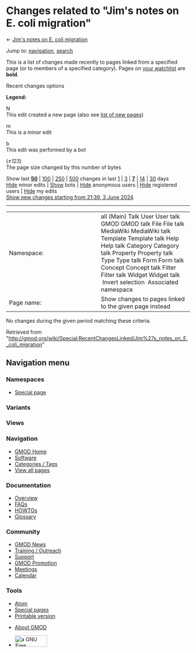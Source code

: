 <div id="mw-page-base" class="noprint">

</div>

<div id="mw-head-base" class="noprint">

</div>

<div id="content" class="mw-body" role="main">

<span id="top"></span>

<div id="mw-js-message" style="display:none;">

</div>



# <span dir="auto">Changes related to "Jim's notes on E. coli migration"</span>

<div id="bodyContent">

<div id="contentSub">

← [Jim's notes on E. coli
migration](/wiki/Jim%27s_notes_on_E._coli_migration "Jim's notes on E. coli migration")

</div>

<div id="jump-to-nav" class="mw-jump">

Jump to: [navigation](#mw-navigation), [search](#p-search)

</div>

<div id="mw-content-text">

<div class="mw-specialpage-summary">

This is a list of changes made recently to pages linked from a specified
page (or to members of a specified category). Pages on [your
watchlist](/wiki/Special:Watchlist "Special:Watchlist") are **bold**.

</div>

Recent changes options

<div class="mw-changeslist-legend">

**Legend:**

<div class="mw-collapsible-content">

N  
This edit created a new page (also see [list of new
pages](/wiki/Special:NewPages "Special:NewPages"))

m  
This is a minor edit

b  
This edit was performed by a bot

(*±123*)  
The page size changed by this number of bytes

</div>

</div>

Show last
[**50**](/mediawiki/index.php?title=Special:RecentChangesLinked&limit=50&target=Jim%27s_notes_on_E._coli_migration "Special:RecentChangesLinked")
\|
[100](/mediawiki/index.php?title=Special:RecentChangesLinked&limit=100&target=Jim%27s_notes_on_E._coli_migration "Special:RecentChangesLinked")
\|
[250](/mediawiki/index.php?title=Special:RecentChangesLinked&limit=250&target=Jim%27s_notes_on_E._coli_migration "Special:RecentChangesLinked")
\|
[500](/mediawiki/index.php?title=Special:RecentChangesLinked&limit=500&target=Jim%27s_notes_on_E._coli_migration "Special:RecentChangesLinked")
changes in last
[1](/mediawiki/index.php?title=Special:RecentChangesLinked&days=1&from=&target=Jim%27s_notes_on_E._coli_migration "Special:RecentChangesLinked")
\|
[3](/mediawiki/index.php?title=Special:RecentChangesLinked&days=3&from=&target=Jim%27s_notes_on_E._coli_migration "Special:RecentChangesLinked")
\|
[**7**](/mediawiki/index.php?title=Special:RecentChangesLinked&days=7&from=&target=Jim%27s_notes_on_E._coli_migration "Special:RecentChangesLinked")
\|
[14](/mediawiki/index.php?title=Special:RecentChangesLinked&days=14&from=&target=Jim%27s_notes_on_E._coli_migration "Special:RecentChangesLinked")
\|
[30](/mediawiki/index.php?title=Special:RecentChangesLinked&days=30&from=&target=Jim%27s_notes_on_E._coli_migration "Special:RecentChangesLinked")
days  
[Hide](/mediawiki/index.php?title=Special:RecentChangesLinked&hideminor=1&target=Jim%27s_notes_on_E._coli_migration "Special:RecentChangesLinked")
minor edits \|
[Show](/mediawiki/index.php?title=Special:RecentChangesLinked&hidebots=0&target=Jim%27s_notes_on_E._coli_migration "Special:RecentChangesLinked")
bots \|
[Hide](/mediawiki/index.php?title=Special:RecentChangesLinked&hideanons=1&target=Jim%27s_notes_on_E._coli_migration "Special:RecentChangesLinked")
anonymous users \|
[Hide](/mediawiki/index.php?title=Special:RecentChangesLinked&hideliu=1&target=Jim%27s_notes_on_E._coli_migration "Special:RecentChangesLinked")
registered users \|
[Hide](/mediawiki/index.php?title=Special:RecentChangesLinked&hidemyself=1&target=Jim%27s_notes_on_E._coli_migration "Special:RecentChangesLinked")
my edits  
[Show new changes starting from 21:39, 3 June
2024](/mediawiki/index.php?title=Special:RecentChangesLinked&from=20240603213931&target=Jim%27s_notes_on_E._coli_migration "Special:RecentChangesLinked")

------------------------------------------------------------------------

<table class="mw-recentchanges-table">
<colgroup>
<col style="width: 50%" />
<col style="width: 50%" />
</colgroup>
<tbody>
<tr class="odd">
<td class="mw-label mw-namespace-label">Namespace:</td>
<td class="mw-input">all (Main) Talk User User talk GMOD GMOD talk File
File talk MediaWiki MediaWiki talk Template Template talk Help Help talk
Category Category talk Property Property talk Type Type talk Form Form
talk Concept Concept talk Filter Filter talk Widget Widget talk
 Invert selection
 Associated namespace</td>
</tr>
<tr class="even">
<td class="mw-label mw-target-label">Page name:</td>
<td class="mw-input">Show changes to pages linked to the given page
instead</td>
</tr>
</tbody>
</table>

<div class="mw-changeslist-empty">

No changes during the given period matching these criteria.

</div>

</div>

<div class="printfooter">

Retrieved from
"<http://gmod.org/wiki/Special:RecentChangesLinked/Jim%27s_notes_on_E._coli_migration>"

</div>

<div id="catlinks" class="catlinks catlinks-allhidden">

</div>

<div class="visualClear">

</div>

</div>

</div>

<div id="mw-navigation">

## Navigation menu

<div id="mw-head">



<div id="left-navigation">

<div id="p-namespaces" class="vectorTabs" role="navigation"
aria-labelledby="p-namespaces-label">

### Namespaces

- <span id="ca-nstab-special">[Special
  page](/wiki/Special:RecentChangesLinked/Jim's_notes_on_E._coli_migration "This is a special page, you cannot edit the page itself")</span>

</div>

<div id="p-variants" class="vectorMenu emptyPortlet" role="navigation"
aria-labelledby="p-variants-label">

### 

### Variants[](#)

<div class="menu">

</div>

</div>

</div>

<div id="right-navigation">

<div id="p-views" class="vectorTabs emptyPortlet" role="navigation"
aria-labelledby="p-views-label">

### Views

</div>



</div>



</div>

</div>

</div>

<div id="mw-panel">

<div id="p-logo" role="banner">

<a href="/wiki/Main_Page"
style="background-image: url(http://gmod.org/images/GMOD-cogs.png);"
title="Visit the main page"></a>

</div>

<div id="p-Navigation" class="portal" role="navigation"
aria-labelledby="p-Navigation-label">

### Navigation

<div class="body">

- <span id="n-GMOD-Home">[GMOD Home](/wiki/Main_Page)</span>
- <span id="n-Software">[Software](/wiki/GMOD_Components)</span>
- <span id="n-Categories-.2F-Tags">[Categories /
  Tags](/wiki/Categories)</span>
- <span id="n-View-all-pages">[View all
  pages](/wiki/Special:AllPages)</span>

</div>

</div>

<div id="p-Documentation" class="portal" role="navigation"
aria-labelledby="p-Documentation-label">

### Documentation

<div class="body">

- <span id="n-Overview">[Overview](/wiki/Overview)</span>
- <span id="n-FAQs">[FAQs](/wiki/Category:FAQ)</span>
- <span id="n-HOWTOs">[HOWTOs](/wiki/Category:HOWTO)</span>
- <span id="n-Glossary">[Glossary](/wiki/Glossary)</span>

</div>

</div>

<div id="p-Community" class="portal" role="navigation"
aria-labelledby="p-Community-label">

### Community

<div class="body">

- <span id="n-GMOD-News">[GMOD News](/wiki/GMOD_News)</span>
- <span id="n-Training-.2F-Outreach">[Training /
  Outreach](/wiki/Training_and_Outreach)</span>
- <span id="n-Support">[Support](/wiki/Support)</span>
- <span id="n-GMOD-Promotion">[GMOD
  Promotion](/wiki/GMOD_Promotion)</span>
- <span id="n-Meetings">[Meetings](/wiki/Meetings)</span>
- <span id="n-Calendar">[Calendar](/wiki/Calendar)</span>

</div>

</div>

<div id="p-tb" class="portal" role="navigation"
aria-labelledby="p-tb-label">

### Tools

<div class="body">

- <span id="feedlinks"><a
  href="http://gmod.org/mediawiki/index.php?title=Special:RecentChangesLinked/Jim%27s_notes_on_E._coli_migration&amp;feed=atom"
  id="feed-atom" class="feedlink" rel="alternate"
  type="application/atom+xml" title="Atom feed for this page">Atom</a></span>
- <span id="t-specialpages"><a href="/wiki/Special:SpecialPages" accesskey="q"
  title="A list of all special pages [q]">Special pages</a></span>
- <span id="t-print"><a
  href="/mediawiki/index.php?title=Special:RecentChangesLinked/Jim%27s_notes_on_E._coli_migration&amp;printable=yes"
  rel="alternate" accesskey="p"
  title="Printable version of this page [p]">Printable version</a></span>

</div>

</div>

</div>

</div>

<div id="footer" role="contentinfo">

- <span id="footer-places-about">[About
  GMOD](/wiki/GMOD:About "GMOD:About")</span>

<!-- -->

- <span id="footer-copyrightico">[<img src="http://www.gnu.org/graphics/gfdl-logo-small.png" width="88"
  height="31" alt="a GNU Free Documentation License" />](http://www.gnu.org/licenses/fdl-1.3.html)</span>


<div style="clear:both">

</div>

</div>
